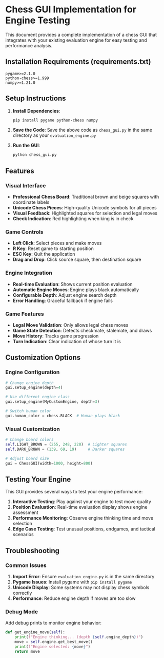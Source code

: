 # Chess GUI Implementation for Engine Testing

This document provides a complete implementation of a chess GUI that integrates with your existing evaluation engine for easy testing and performance analysis.

## Installation Requirements (requirements.txt)

```
pygame>=2.1.0
python-chess>=1.999
numpy>=1.21.0
```

## Setup Instructions

1. **Install Dependencies**:
   ```bash
   pip install pygame python-chess numpy
   ```

2. **Save the Code**: Save the above code as `chess_gui.py` in the same directory as your `evaluation_engine.py`

3. **Run the GUI**:
   ```bash
   python chess_gui.py
   ```

## Features

### Visual Interface
- **Professional Chess Board**: Traditional brown and beige squares with coordinate labels
- **Unicode Chess Pieces**: High-quality Unicode symbols for all pieces
- **Visual Feedback**: Highlighted squares for selection and legal moves
- **Check Indication**: Red highlighting when king is in check

### Game Controls
- **Left Click**: Select pieces and make moves
- **R Key**: Reset game to starting position
- **ESC Key**: Quit the application
- **Drag and Drop**: Click source square, then destination square

### Engine Integration
- **Real-time Evaluation**: Shows current position evaluation
- **Automatic Engine Moves**: Engine plays black automatically
- **Configurable Depth**: Adjust engine search depth
- **Error Handling**: Graceful fallback if engine fails

### Game Features
- **Legal Move Validation**: Only allows legal chess moves
- **Game State Detection**: Detects checkmate, stalemate, and draws
- **Move History**: Tracks game progression
- **Turn Indication**: Clear indication of whose turn it is

## Customization Options

### Engine Configuration
```python
# Change engine depth
gui.setup_engine(depth=4)

# Use different engine class
gui.setup_engine(MyCustomEngine, depth=3)

# Switch human color
gui.human_color = chess.BLACK  # Human plays black
```

### Visual Customization
```python
# Change board colors
self.LIGHT_BROWN = (255, 248, 220)  # Lighter squares
self.DARK_BROWN = (139, 69, 19)     # Darker squares

# Adjust board size
gui = ChessGUI(width=1000, height=800)
```

## Testing Your Engine

This GUI provides several ways to test your engine performance:

1. **Interactive Testing**: Play against your engine to test move quality
2. **Position Evaluation**: Real-time evaluation display shows engine assessment
3. **Performance Monitoring**: Observe engine thinking time and move selection
4. **Edge Case Testing**: Test unusual positions, endgames, and tactical scenarios

## Troubleshooting

### Common Issues

1. **Import Error**: Ensure `evaluation_engine.py` is in the same directory
2. **Pygame Issues**: Install pygame with `pip install pygame`
3. **Unicode Display**: Some systems may not display chess symbols correctly
4. **Performance**: Reduce engine depth if moves are too slow

### Debug Mode
Add debug prints to monitor engine behavior:

```python
def get_engine_move(self):
    print(f"Engine thinking... (depth {self.engine_depth})")
    move = self.engine.get_best_move()
    print(f"Engine selected: {move}")
    return move
```